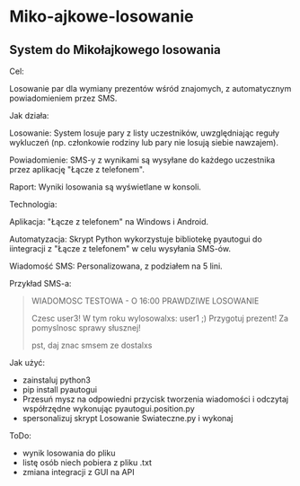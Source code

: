 # Miko-ajkowe-losowanie


## System do Mikołajkowego losowania


Cel:

Losowanie par dla wymiany prezentów wśród znajomych, z automatycznym powiadomieniem przez SMS.



Jak działa:

 Losowanie: System losuje pary z listy uczestników, uwzględniając reguły wykluczeń (np. członkowie rodziny lub pary nie losują siebie nawzajem).
 
 Powiadomienie: SMS-y z wynikami są wysyłane do każdego uczestnika przez aplikację "Łącze z telefonem".
 
 Raport: Wyniki losowania są wyświetlane w konsoli.



Technologia:

  Aplikacja: "Łącze z telefonem" na Windows i Android.
  
  Automatyzacja: Skrypt Python wykorzystuje bibliotekę pyautogui do iintegracji z "Łącze z telefonem" w celu wysyłania SMS-ów.
  
  Wiadomość SMS: Personalizowana, z podziałem na 5 lini.



Przykład SMS-a:

   > WIADOMOSC TESTOWA - O 16:00 PRAWDZIWE LOSOWANIE
   >  
   > Czesc user3!
   > W tym roku wylosowalxs: user1 ;) Przygotuj prezent!
   > Za pomyslnosc sprawy słusznej!
   > 
   > pst, daj znac smsem ze dostalxs



Jak użyć:

- zainstaluj python3
- pip install pyautogui
- Przesuń mysz na odpowiedni przycisk tworzenia wiadomości i odczytaj współrzędne wykonując pyautogui.position.py
- spersonalizuj skrypt Losowanie Swiateczne.py i wykonaj



ToDo:

- wynik losowania do pliku
- listę osób niech pobiera z pliku .txt
- zmiana integracji z GUI na API
